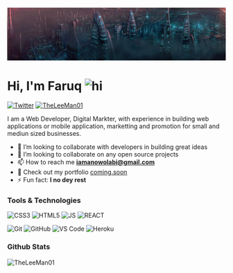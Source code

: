 ![Pretty lights](prettylights.gif)

# Hi, I'm Faruq <img src="https://user-images.githubusercontent.com/1303154/88677602-1635ba80-d120-11ea-84d8-d263ba5fc3c0.gif" width="28px" alt="hi">

[![Twitter](https://img.shields.io/badge/-Twitter-1DA1F2?logo=twitter&logoColor=white&style=flat-square)](https://twitter.com/i_am_hajilee)
[<img src="https://komarev.com/ghpvc/?username=TheLeeMan01&label=Profile%20views&color=0e75b6&style=flat" alt="TheLeeMan01" />](https://github.com/TheLeeMan01/TheLeeMan01)

I am a Web Developer, Digital Markter, with experience in building web applications or mobile application, marketting and promotion for small and mediun sized businesses.

- 🌱 I’m looking to collaborate with developers in building great ideas
- 👯 I’m looking to collaborate on any open source projects
- 📫 How to reach me **iamanowolabi@gmail.com**
- 📁 Check out my portfolio [coming.soon](#)
- ⚡ Fun fact: **I no dey rest**

### Tools & Technologies
![CSS3](https://img.shields.io/badge/CSS3-1572B6?style=for-the-badge&logo=css3&logoColor=white)
![HTML5](https://img.shields.io/badge/HTML5-E34F26?style=for-the-badge&logo=html5&logoColor=white)
![JS](https://img.shields.io/badge/JavaScript-323330?style=for-the-badge&logo=javascript&logoColor=F7DF1E)
![REACT](https://img.shields.io/badge/React-20232A?style=for-the-badge&logo=react&logoColor=61DAFB)

![Git](https://img.shields.io/badge/-Git-F05032?style=for-the-badge&logo=git&logoColor=white)
![GitHub](https://img.shields.io/badge/GitHub-100000?style=for-the-badge&logo=github&logoColor=white)
![VS Code](https://img.shields.io/badge/-VS%20Code-007ACC?style=for-the-badge&logo=visual%20studio%20code&logoColor=white)
![Heroku](https://img.shields.io/badge/Heroku-430098?style=for-the-badge&logo=heroku&logoColor=white)


### Github Stats

<img align="center" src="https://github-readme-stats.vercel.app/api?username=TheLeeMan01&show_icons=true&locale=en&theme=tokyonight&hide_border=true&count_private=true" alt="TheLeeMan01" />
